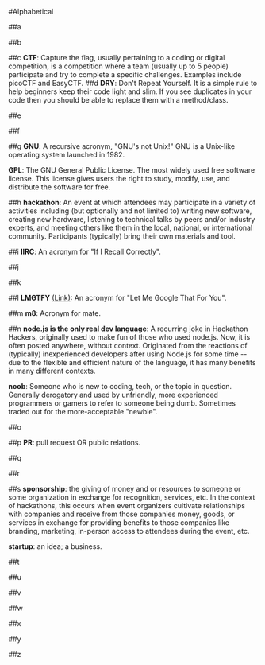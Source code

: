 #Alphabetical

##a

##b

##c
__CTF__: Capture the flag, usually pertaining to a coding or digital competition, is a competition where a team (usually up to 5 people) participate and try to complete a specific challenges. Examples include picoCTF and EasyCTF.
##d
__DRY__: Don't Repeat Yourself. It is a simple rule to help beginners keep their code light and slim. If you see duplicates in your code then you should be able to replace them with a method/class. 

##e

##f

##g
__GNU__: A recursive acronym, "GNU's not Unix!"  GNU is a Unix-like operating system launched in 1982.  

__GPL__: The GNU General Public License. The most widely used free software license.  This license gives users the right to study, modify, use, and distribute the software for free.

##h
__hackathon__: An event at which attendees may participate in a variety of activities including (but optionally and not limited to) writing new software, creating new hardware, listening to technical talks by peers and/or industry experts, and meeting others like them in the local, national, or international community. Participants (typically) bring their own materials and tool.

##i
__IIRC__: An acronym for "If I Recall Correctly".

##j

##k

##l
__LMGTFY__ [(Link)](http://lmgtfy.com): An acronym for "Let Me Google That For You".

##m
__m8__: Acronym for mate.

##n
__node.js is the only real dev language__: A recurring joke in Hackathon Hackers, originally used to make fun of those who used node.js. Now, it is often posted anywhere, without context.  Originated from the reactions of (typically) inexperienced developers after using Node.js for some time -- due to the flexible and efficient nature of the language, it has many benefits in many different contexts.

__noob__: Someone who is new to coding, tech, or the topic in question. Generally derogatory and used by unfriendly, more experienced programmers or gamers to refer to someone being dumb. Sometimes traded out for the more-acceptable "newbie".

##o

##p
__PR__: pull request OR public relations.

##q

##r

##s
__sponsorship__: the giving of money and or resources to someone or some organization in exchange for recognition, services, etc.  In the context of hackathons, this occurs when event organizers cultivate relationships with companies and receive from those companies money, goods, or services in exchange for providing benefits to those companies like branding, marketing, in-person access to attendees during the event, etc.

__startup__: an idea; a business.

##t

##u

##v

##w

##x

##y

##z
